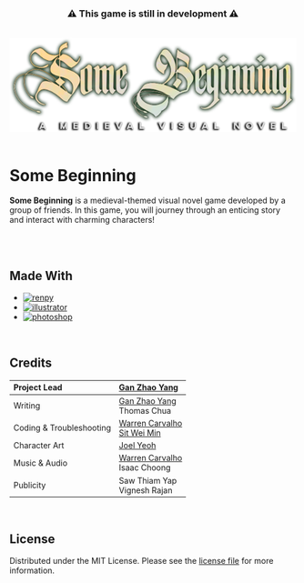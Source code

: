 <!-- 
Template: https://github.com/othneildrew/Best-README-Template 
Shields: https://shields.io/
Icons: https://simpleicons.org/
-->

<div align="center">
  <h3>
    ⚠️ This game is still in development ⚠️
  </h3>
  </br>
  <img src="game/images/logo.png" width="812">
</div>

</br>


# Some Beginning

**Some Beginning** is a medieval-themed visual novel game developed by a group of friends. In this game, you will journey through an enticing story and interact with charming characters!

</br></br>



<!-- MADE WITH -->
## Made With

- [![renpy][renpy]][renpy-url]
- [![illustrator][illustrator]][illustrator-url]
- [![photoshop][photoshop]][photoshop-url]

</br>



<!-- CREDITS -->
## Credits

| Project Lead              | [Gan Zhao Yang](https://www.linkedin.com/in/gan-zhao-yang-50a56b212/) |
|:--------------------------|:--------------|
| Writing                   | [Gan Zhao Yang](https://www.linkedin.com/in/gan-zhao-yang-50a56b212/) </br> Thomas Chua |
| Coding & Troubleshooting  | [Warren Carvalho](https://www.linkedin.com/in/warren-carvalho-b0a2a0253/) </br> [Sit Wei Min](https://github.com/2gblue/) |
| Character Art             | [Joel Yeoh](https://www.behance.net/2ndteam/) |
| Music & Audio             | [Warren Carvalho](https://www.linkedin.com/in/warren-carvalho-b0a2a0253/) </br> Isaac Choong |
| Publicity                 | Saw Thiam Yap </br> Vignesh Rajan |

</br>



<!-- LICENSE -->
## License

Distributed under the MIT License. Please see the [license file](https://github.com/Freezanator/SomeBeginning/blob/main/LICENSE.txt) for more information.



<!-- MARKDOWN LINKS & IMAGES -->
<!-- https://www.markdownguide.org/basic-syntax/#reference-style-links -->
[contributors-shield]: https://img.shields.io/github/contributors/github_username/repo_name.svg?style=for-the-badge
[contributors-url]: https://github.com/Freezanator/SomeBeginning/graphs/contributors
[stars-shield]: https://img.shields.io/github/stars/github_username/repo_name.svg?style=for-the-badge
[stars-url]: https://github.com/Freezanator/SomeBeginning/stargazers
[license-shield]: https://img.shields.io/github/license/github_username/repo_name.svg?style=for-the-badge
[license-url]: https://github.com/Freezanator/SomeBeginning/blob/main/LICENSE.txt
[renpy]: https://img.shields.io/badge/Ren'py-FF7F7F?style=for-the-badge&logo=renpy&logoColor=white
[renpy-url]: https://www.renpy.org/
[illustrator]: https://img.shields.io/badge/Illustrator-FF9A00?style=for-the-badge&logo=adobeillustrator&logoColor=white
[illustrator-url]: https://www.adobe.com/products/illustrator.html
[photoshop]: https://img.shields.io/badge/Photoshop-31A8FF?style=for-the-badge&logo=adobephotoshop&logoColor=white
[photoshop-url]: https://www.adobe.com/products/photoshop.html
